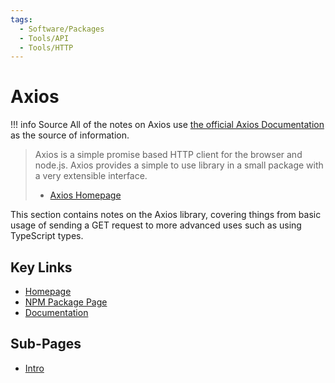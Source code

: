 ```yaml
---
tags:
  - Software/Packages
  - Tools/API
  - Tools/HTTP
---
```


# Axios

!!! info Source
All of the notes on Axios use [the official Axios Documentation][2] as the source of information.

> Axios is a simple promise based HTTP client for the browser and node.js. Axios provides a simple to use library in a small package with a very extensible interface.
>
> - [Axios Homepage][0]

This section contains notes on the Axios library, covering things from basic usage of sending a GET request to more advanced uses such as using TypeScript types.

## Key Links

- [Homepage][0]
- [NPM Package Page][1]
- [Documentation][2]

## Sub-Pages

- [Intro][3]

[0]: https://axios-http.com
[1]: https://www.npmjs.com/package/axios
[2]: https://axios-http.com/docs/intro
[3]: Intro.md
